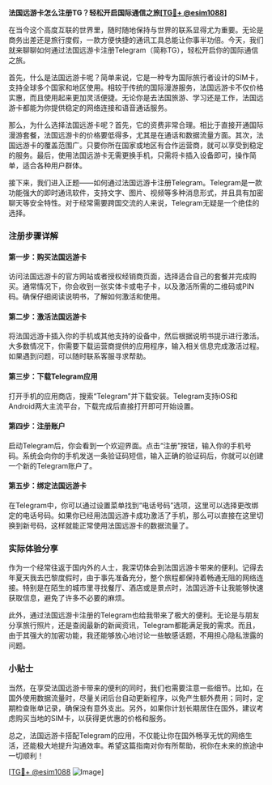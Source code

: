 **法国远游卡怎么注册TG？轻松开启国际通信之旅[[TG💪+ @esim1088](https://t.me/s/esim1088)]**

在当今这个高度互联的世界里，随时随地保持与世界的联系显得尤为重要。无论是商务出差还是旅行度假，一款方便快捷的通讯工具总能让你事半功倍。今天，我们就来聊聊如何通过法国远游卡注册Telegram（简称TG），轻松开启你的国际通信之旅。

首先，什么是法国远游卡呢？简单来说，它是一种专为国际旅行者设计的SIM卡，支持全球多个国家和地区使用。相较于传统的国际漫游服务，法国远游卡不仅价格实惠，而且使用起来更加灵活便捷。无论你是去法国旅游、学习还是工作，法国远游卡都能为你提供稳定的网络连接和语音通话服务。

那么，为什么选择法国远游卡呢？首先，它的资费非常合理。相比于直接开通国际漫游套餐，法国远游卡的价格要低得多，尤其是在通话和数据流量方面。其次，法国远游卡的覆盖范围广。只要你所在国家或地区有合作运营商，就可以享受到稳定的服务。最后，使用法国远游卡无需更换手机，只需将卡插入设备即可，操作简单，适合各种用户群体。

接下来，我们进入正题——如何通过法国远游卡注册Telegram。Telegram是一款功能强大的即时通讯软件，支持文字、图片、视频等多种消息形式，并且具有加密聊天等安全特性。对于经常需要跨国交流的人来说，Telegram无疑是一个绝佳的选择。

### 注册步骤详解

#### 第一步：购买法国远游卡
访问法国远游卡的官方网站或者授权经销商页面，选择适合自己的套餐并完成购买。通常情况下，你会收到一张实体卡或电子卡，以及激活所需的二维码或PIN码。确保仔细阅读说明书，了解如何激活和使用。

#### 第二步：激活法国远游卡
将法国远游卡插入你的手机或其他支持的设备中，然后根据说明书提示进行激活。大多数情况下，你需要下载运营商提供的应用程序，输入相关信息完成激活过程。如果遇到问题，可以随时联系客服寻求帮助。

#### 第三步：下载Telegram应用
打开手机的应用商店，搜索“Telegram”并下载安装。Telegram支持iOS和Android两大主流平台，下载完成后直接打开即可开始设置。

#### 第四步：注册账户
启动Telegram后，你会看到一个欢迎界面。点击“注册”按钮，输入你的手机号码。系统会向你的手机发送一条验证码短信，输入正确的验证码后，你就可以创建一个新的Telegram账户了。

#### 第五步：绑定法国远游卡
在Telegram中，你可以通过设置菜单找到“电话号码”选项，这里可以选择更改绑定的电话号码。如果你已经用法国远游卡成功激活了手机，那么可以直接在这里切换到新号码，这样就能正常使用法国远游卡的数据流量了。

### 实际体验分享

作为一个经常往返于国内外的人士，我深切体会到法国远游卡带来的便利。记得去年夏天我去巴黎度假时，由于事先准备充分，整个旅程都保持着畅通无阻的网络连接。特别是在陌生的城市里寻找餐厅、酒店或是景点时，法国远游卡让我能够快速获取信息，避免了许多不必要的麻烦。

此外，通过法国远游卡注册的Telegram也给我带来了极大的便利。无论是与朋友分享旅行照片，还是查阅最新的新闻资讯，Telegram都能满足我的需求。而且，由于其强大的加密功能，我还能够放心地讨论一些敏感话题，不用担心隐私泄露的问题。

### 小贴士

当然，在享受法国远游卡带来的便利的同时，我们也需要注意一些细节。比如，在国外使用数据流量时，尽量关闭后台自动更新程序，以免产生额外费用；同时，定期检查账单记录，确保没有意外支出。另外，如果你计划长期居住在国外，建议考虑购买当地的SIM卡，以获得更优惠的价格和服务。

总之，法国远游卡搭配Telegram的应用，不仅能让你在国外畅享无忧的网络生活，还能极大地提升沟通效率。希望这篇指南对你有所帮助，祝你在未来的旅途中一切顺利！

[[TG💪+ @esim1088](https://t.me/s/esim1088) ![Image](https://i.postimg.cc/4NQfJmqS/Snipaste-2025-05-13-00-14-12.png)]